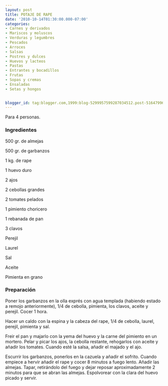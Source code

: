 ```yaml
---
layout: post
title: POTAJE DE RAPE
date: '2010-10-14T01:30:00.000-07:00'
categories:
- Carnes y derivados
- Mariscos y moluscos
- Verduras y legumbres
- Pescados
- Arroces
- Salsas
- Postres y dulces
- Huevos y lacteos
- Pastas
- Entrantes y bocadillos
- Frutas
- Sopas y cremas
- Ensaladas
- Setas y hongos
 

blogger_id: tag:blogger.com,1999:blog-5299957599287034512.post-516479962484386415
---
```


Para 4 personas.

<h3>Ingredientes</h3>

500 gr. de almejas

500 gr. de garbanzos

1 kg. de rape

1 huevo duro

2 ajos

2 cebollas grandes

2 tomates pelados

1 pimiento choricero

1 rebanada de pan

3 clavos

Perejil

Laurel

Sal

Aceite

Pimienta en grano

<h3>Preparación</h3>

Poner los garbanzos en la olla exprés con agua templada (habiendo estado a remojo anteriormente), 1/4 de cebolla, pimienta, los clavos, aceite y perejil. Cocer 1 hora.

Hacer un caldo con la espina y la cabeza del rape, 1/4 de cebolla, laurel, perejil, pimienta y sal.

Freir el pan y majarlo con la yema del huevo y la carne del pimiento en un mortero. Pelar y picar los ajos, la cebolla restante, rehogarlos con aceite y añadir los tomates. Cuando esté la salsa, añadir el majado y el ajo.

Escurrir los garbanzos, ponerlos en la cazuela y añadir el sofrito. Cuando empiece a hervir añadir el rape y cocer 8 minutos a fuego lento. Añadir las almejas. Tapar, retirándolo del fuego y dejar reposar aproximadamente 2 minutos para que se abran las almejas. Espolvorear con la clara del huevo picado y servir.

